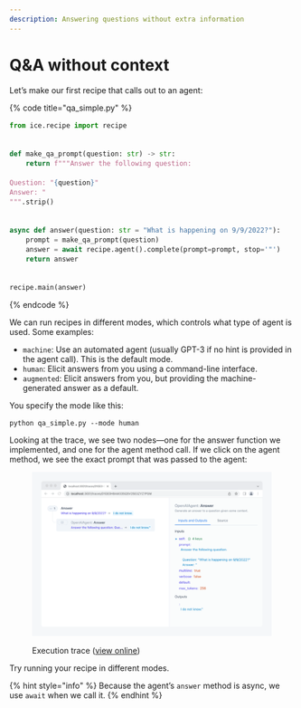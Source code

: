 ```yaml
---
description: Answering questions without extra information
---
```


# Q\&A without context

Let’s make our first recipe that calls out to an agent:

{% code title="qa_simple.py" %}
```python
from ice.recipe import recipe


def make_qa_prompt(question: str) -> str:
    return f"""Answer the following question:

Question: "{question}"
Answer: "
""".strip()


async def answer(question: str = "What is happening on 9/9/2022?"):
    prompt = make_qa_prompt(question)
    answer = await recipe.agent().complete(prompt=prompt, stop='"')
    return answer


recipe.main(answer)
```
{% endcode %}

We can run recipes in different modes, which controls what type of agent is used. Some examples:

* `machine`: Use an automated agent (usually GPT-3 if no hint is provided in the agent call). This is the default mode.
* `human`: Elicit answers from you using a command-line interface.
* `augmented`: Elicit answers from you, but providing the machine-generated answer as a default.

You specify the mode like this:

```shell
python qa_simple.py --mode human
```

Looking at the trace, we see two nodes—one for the answer function we implemented, and one for the agent method call. If we click on the agent method, we see the exact prompt that was passed to the agent:

<figure><img src="../../.gitbook/assets/Screenshot ZwfyIIV9@2x.png" alt=""><figcaption><p>Execution trace (<a href="https://ice.ought.org/traces/01GE0H8AM335QSV25E3ZYZ1PGM">view online</a>)</p></figcaption></figure>

Try running your recipe in different modes.

{% hint style="info" %}
Because the agent’s `answer` method is async, we use `await` when we call it.
{% endhint %}
